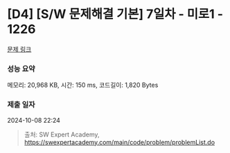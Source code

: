 # [D4] [S/W 문제해결 기본] 7일차 - 미로1 - 1226 

[문제 링크](https://swexpertacademy.com/main/code/problem/problemDetail.do?contestProbId=AV14vXUqAGMCFAYD) 

### 성능 요약

메모리: 20,968 KB, 시간: 150 ms, 코드길이: 1,820 Bytes

### 제출 일자

2024-10-08 22:24



> 출처: SW Expert Academy, https://swexpertacademy.com/main/code/problem/problemList.do